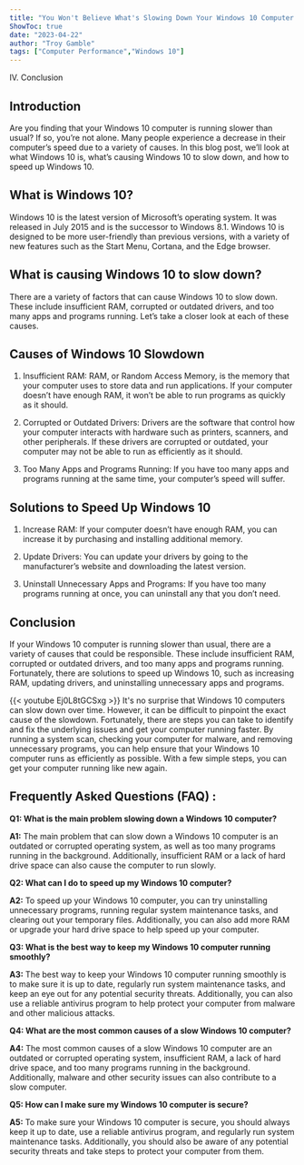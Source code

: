 ```yaml
---
title: "You Won't Believe What's Slowing Down Your Windows 10 Computer - Find Out Now!"
ShowToc: true 
date: "2023-04-22"
author: "Troy Gamble" 
tags: ["Computer Performance","Windows 10"]
---
```

IV. Conclusion

## Introduction

Are you finding that your Windows 10 computer is running slower than usual? If so, you’re not alone. Many people experience a decrease in their computer’s speed due to a variety of causes. In this blog post, we’ll look at what Windows 10 is, what’s causing Windows 10 to slow down, and how to speed up Windows 10.

## What is Windows 10?

Windows 10 is the latest version of Microsoft’s operating system. It was released in July 2015 and is the successor to Windows 8.1. Windows 10 is designed to be more user-friendly than previous versions, with a variety of new features such as the Start Menu, Cortana, and the Edge browser.

## What is causing Windows 10 to slow down?

There are a variety of factors that can cause Windows 10 to slow down. These include insufficient RAM, corrupted or outdated drivers, and too many apps and programs running. Let’s take a closer look at each of these causes.

## Causes of Windows 10 Slowdown

1. Insufficient RAM: RAM, or Random Access Memory, is the memory that your computer uses to store data and run applications. If your computer doesn’t have enough RAM, it won’t be able to run programs as quickly as it should.

2. Corrupted or Outdated Drivers: Drivers are the software that control how your computer interacts with hardware such as printers, scanners, and other peripherals. If these drivers are corrupted or outdated, your computer may not be able to run as efficiently as it should.

3. Too Many Apps and Programs Running: If you have too many apps and programs running at the same time, your computer’s speed will suffer.

## Solutions to Speed Up Windows 10

1. Increase RAM: If your computer doesn’t have enough RAM, you can increase it by purchasing and installing additional memory.

2. Update Drivers: You can update your drivers by going to the manufacturer’s website and downloading the latest version.

3. Uninstall Unnecessary Apps and Programs: If you have too many programs running at once, you can uninstall any that you don’t need.

## Conclusion

If your Windows 10 computer is running slower than usual, there are a variety of causes that could be responsible. These include insufficient RAM, corrupted or outdated drivers, and too many apps and programs running. Fortunately, there are solutions to speed up Windows 10, such as increasing RAM, updating drivers, and uninstalling unnecessary apps and programs.

{{< youtube Ej0L8tGCSxg >}} 
It's no surprise that Windows 10 computers can slow down over time. However, it can be difficult to pinpoint the exact cause of the slowdown. Fortunately, there are steps you can take to identify and fix the underlying issues and get your computer running faster. By running a system scan, checking your computer for malware, and removing unnecessary programs, you can help ensure that your Windows 10 computer runs as efficiently as possible. With a few simple steps, you can get your computer running like new again.

## Frequently Asked Questions (FAQ) :
**Q1: What is the main problem slowing down a Windows 10 computer?**

**A1:** The main problem that can slow down a Windows 10 computer is an outdated or corrupted operating system, as well as too many programs running in the background. Additionally, insufficient RAM or a lack of hard drive space can also cause the computer to run slowly. 

**Q2: What can I do to speed up my Windows 10 computer?**

**A2:** To speed up your Windows 10 computer, you can try uninstalling unnecessary programs, running regular system maintenance tasks, and clearing out your temporary files. Additionally, you can also add more RAM or upgrade your hard drive space to help speed up your computer. 

**Q3: What is the best way to keep my Windows 10 computer running smoothly?**

**A3:** The best way to keep your Windows 10 computer running smoothly is to make sure it is up to date, regularly run system maintenance tasks, and keep an eye out for any potential security threats. Additionally, you can also use a reliable antivirus program to help protect your computer from malware and other malicious attacks. 

**Q4: What are the most common causes of a slow Windows 10 computer?**

**A4:** The most common causes of a slow Windows 10 computer are an outdated or corrupted operating system, insufficient RAM, a lack of hard drive space, and too many programs running in the background. Additionally, malware and other security issues can also contribute to a slow computer. 

**Q5: How can I make sure my Windows 10 computer is secure?**

**A5:** To make sure your Windows 10 computer is secure, you should always keep it up to date, use a reliable antivirus program, and regularly run system maintenance tasks. Additionally, you should also be aware of any potential security threats and take steps to protect your computer from them.




